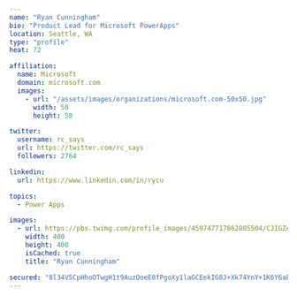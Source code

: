 ```yaml
---
name: "Ryan Cunningham"
bio: "Product Lead for Microsoft PowerApps"
location: Seattle, WA
type: "profile"
heat: 72

affiliation:
  name: Microsoft
  domain: microsoft.com
  images:
    - url: "/assets/images/organizations/microsoft.com-50x50.jpg"
      width: 50
      height: 50

twitter:
  username: rc_says
  url: https://twitter.com/rc_says
  followers: 2764

linkedin:
  url: https://www.linkedin.com/in/rycu

topics:
  - Power Apps

images:
  - url: https://pbs.twimg.com/profile_images/459747717862805504/CJIGZejd_400x400.png
    width: 400
    height: 400
    isCached: true
    title: "Ryan Cunningham"

secured: "8l34V5CpHhoOTwgH1t9AuzQoeE8fPgoXy1laGCEekIG8J+Xk74YnY+1K6Y6aEPkbAk8h4/GQWWd56LM0HC14a3kOOV+M/UNCj/3Hu4AcHzmJwu/roW1SuwyOULxXx8BJvPB9maLWCng5dubSHAD6aJJbFmQ4iRbp5U3U3u/+C1Cza8RgvSCl9d9YxHb7zNmByMAcj9OxLIIQLrF482hFTnaIADRT/Uy8wGKKRWgzA0frNYbOCm9e67+swXK+qibvOADTDi6bRDx+iPmKVATsbYggLnzFhU2VUE5At4IGz9xld1THobb6TNB2x93uLukO+V3Dcgyo3SlMJ0MpEMXrW8wGIvpux4woBrzLueYeOFRU49K4uIPx8TY15sfVO3drQbwpCyIqOw7RSkffxGLz1Bdx0qz1t+94ZRE8zKphiPI=;2Iqq1RgYhLQF6S0wPGYyRA=="
---
```


